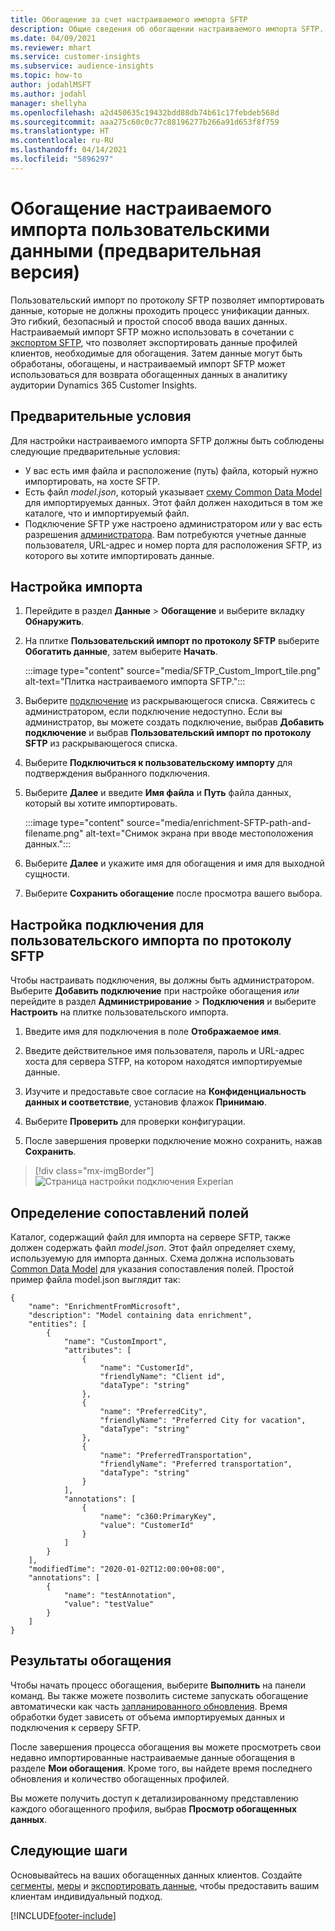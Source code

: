 ```yaml
---
title: Обогащение за счет настраиваемого импорта SFTP
description: Общие сведения об обогащении настраиваемого импорта SFTP.
ms.date: 04/09/2021
ms.reviewer: mhart
ms.service: customer-insights
ms.subservice: audience-insights
ms.topic: how-to
author: jodahlMSFT
ms.author: jodahl
manager: shellyha
ms.openlocfilehash: a2d450635c19432bdd88db74b61c17febdeb568d
ms.sourcegitcommit: aaa275c60c0c77c88196277b266a91d653f8f759
ms.translationtype: HT
ms.contentlocale: ru-RU
ms.lasthandoff: 04/14/2021
ms.locfileid: "5896297"
---
```

# <a name="enrich-customer-profiles-with-custom-data-preview"></a>Обогащение настраиваемого импорта пользовательскими данными (предварительная версия)

Пользовательский импорт по протоколу SFTP позволяет импортировать данные, которые не должны проходить процесс унификации данных. Это гибкий, безопасный и простой способ ввода ваших данных. Настраиваемый импорт SFTP можно использовать в сочетании с [экспортом SFTP](export-sftp.md), что позволяет экспортировать данные профилей клиентов, необходимые для обогащения. Затем данные могут быть обработаны, обогащены, и настраиваемый импорт SFTP может использоваться для возврата обогащенных данных в аналитику аудитории Dynamics 365 Customer Insights.

## <a name="prerequisites"></a>Предварительные условия

Для настройки настраиваемого импорта SFTP должны быть соблюдены следующие предварительные условия:

- У вас есть имя файла и расположение (путь) файла, который нужно импортировать, на хосте SFTP.
- Eсть файл *model.json*, который указывает [схему Common Data Model](/common-data-model/) для импортируемых данных. Этот файл должен находиться в том же каталоге, что и импортируемый файл.
- Подключение SFTP уже настроено администратором *или* у вас есть разрешения [администратора](permissions.md#administrator). Вам потребуются учетные данные пользователя, URL-адрес и номер порта для расположения SFTP, из которого вы хотите импортировать данные.


## <a name="configure-the-import"></a>Настройка импорта

1. Перейдите в раздел **Данные** > **Обогащение** и выберите вкладку **Обнаружить**.

1. На плитке **Пользовательский импорт по протоколу SFTP** выберите **Обогатить данные**, затем выберите **Начать**.

   :::image type="content" source="media/SFTP_Custom_Import_tile.png" alt-text="Плитка настраиваемого импорта SFTP.":::

1. Выберите [подключение](connections.md) из раскрывающегося списка. Свяжитесь с администратором, если подключение недоступно. Если вы администратор, вы можете создать подключение, выбрав **Добавить подключение** и выбрав **Пользовательский импорт по протоколу SFTP** из раскрывающегося списка.

1. Выберите **Подключиться к пользовательскому импорту** для подтверждения выбранного подключения.

1.  Выберите **Далее** и введите **Имя файла** и **Путь** файла данных, который вы хотите импортировать.

    :::image type="content" source="media/enrichment-SFTP-path-and-filename.png" alt-text="Снимок экрана при вводе местоположения данных.":::

1. Выберите **Далее** и укажите имя для обогащения и имя для выходной сущности. 

1. Выберите **Сохранить обогащение** после просмотра вашего выбора.

## <a name="configure-the-connection-for-sftp-custom-import"></a>Настройка подключения для пользовательского импорта по протоколу SFTP 

Чтобы настраивать подключения, вы должны быть администратором. Выберите **Добавить подключение** при настройке обогащения *или* перейдите в раздел **Администрирование** > **Подключения** и выберите **Настроить** на плитке пользовательского импорта.

1. Введите имя для подключения в поле **Отображаемое имя**.

1. Введите действительное имя пользователя, пароль и URL-адрес хоста для сервера STFP, на котором находятся импортируемые данные.

1. Изучите и предоставьте свое согласие на **Конфиденциальность данных и соответствие**, установив флажок **Принимаю**.

1. Выберите **Проверить** для проверки конфигурации.

1. После завершения проверки подключение можно сохранить, нажав **Сохранить**.

> [!div class="mx-imgBorder"]
   > ![Страница настройки подключения Experian](media/enrichment-SFTP-connection.png "Страница настройки подключения Experian")


## <a name="defining-field-mappings"></a>Определение сопоставлений полей 

Каталог, содержащий файл для импорта на сервере SFTP, также должен содержать файл *model.json*. Этот файл определяет схему, используемую для импорта данных. Схема должна использовать [Common Data Model](/common-data-model/) для указания сопоставления полей. Простой пример файла model.json выглядит так:

```
{
    "name": "EnrichmentFromMicrosoft",
    "description": "Model containing data enrichment",
    "entities": [
        {
            "name": "CustomImport",
            "attributes": [
                {
                    "name": "CustomerId",
                    "friendlyName": "Client id",
                    "dataType": "string"
                },
                {
                    "name": "PreferredCity",
                    "friendlyName": "Preferred City for vacation",
                    "dataType": "string"
                },
                {
                    "name": "PreferredTransportation",
                    "friendlyName": "Preferred transportation",
                    "dataType": "string"
                }
            ],
            "annotations": [
                {
                    "name": "c360:PrimaryKey",
                    "value": "CustomerId"
                }
            ]
        }
    ],
    "modifiedTime": "2020-01-02T12:00:00+08:00",
    "annotations": [
        {
            "name": "testAnnotation",
            "value": "testValue"
        }
    ]
}
```

## <a name="enrichment-results"></a>Результаты обогащения

Чтобы начать процесс обогащения, выберите **Выполнить** на панели команд. Вы также можете позволить системе запускать обогащение автоматически как часть [запланированного обновления](system.md#schedule-tab). Время обработки будет зависеть от объема импортируемых данных и подключения к серверу SFTP.

После завершения процесса обогащения вы можете просмотреть свои недавно импортированные настраиваемые данные обогащения в разделе **Мои обогащения**. Кроме того, вы найдете время последнего обновления и количество обогащенных профилей.

Вы можете получить доступ к детализированному представлению каждого обогащенного профиля, выбрав **Просмотр обогащенных данных**.

## <a name="next-steps"></a>Следующие шаги

Основывайтесь на ваших обогащенных данных клиентов. Создайте [сегменты](segments.md), [меры](measures.md) и [экспортировать данные](export-destinations.md), чтобы предоставить вашим клиентам индивидуальный подход.

[!INCLUDE[footer-include](../includes/footer-banner.md)]

